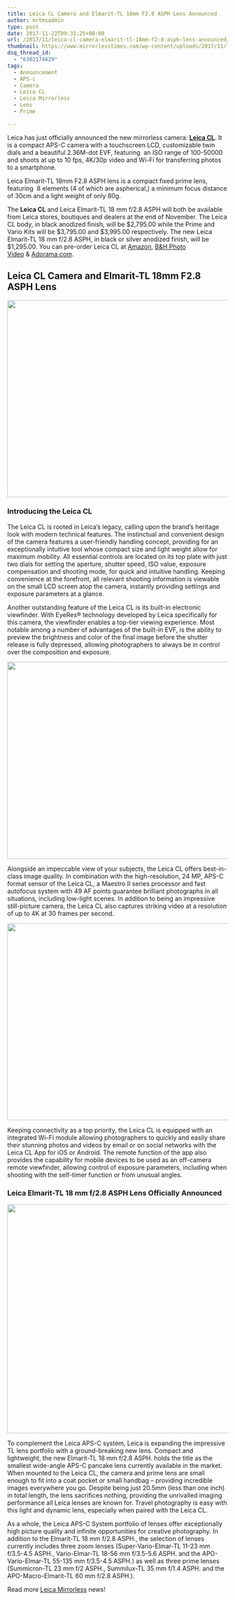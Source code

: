 ```yaml
---
title: Leica CL Camera and Elmarit-TL 18mm F2.8 ASPH Lens Announced
author: mrtmsadmin
type: post
date: 2017-11-22T09:31:25+00:00
url: /2017/11/leica-cl-camera-elmarit-tl-18mm-f2-8-asph-lens-announced/
thumbnail: https://www.mirrorlesstimes.com/wp-content/uploads/2017/11/leica-cl.jpg
dsq_thread_id:
  - "6302174629"
tags:
  - Announcement
  - APS-c
  - Camera
  - Leica CL
  - Leica Mirrorless
  - Lens
  - Prime

---
```

Leica has just officially announced the new mirrorless camera: [**Leica CL**][1]. It is a compact APS-C camera with a touchscreen LCD, customizable twin dials and a beautiful 2.36M-dot EVF, featuring  an ISO range of 100-50000 and shoots at up to 10 fps, 4K/30p video and Wi-Fi for transferring photos to a smartphone.

Leica Elmarit-TL 18mm F2.8 ASPH lens is a compact fixed prime lens, featuring  8 elements (4 of which are aspherical,) a minimum focus distance of 30cm and a light weight of only 80g.

<p class="p1">
  The <strong>Leica CL</strong> and Leica Elmarit-TL 18 mm f/2.8 ASPH will both be available from Leica stores, boutiques and dealers at the end of November. The Leica CL body, in black anodized finish, will be $2,795.00 while the Prime and Vario Kits will be $3,795.00 and $3,995.00 respectively. The new Leica Elmarit-TL 18 mm f/2.8 ASPH, in black or silver anodized finish, will be $1,295.00. <span class="s1">You can pre-order Leica CL at <a href="http://amzn.to/2zWLFOy" target="_blank" rel="noopener">Amazon</a>, <a href="https://www.bhphotovideo.com/c/search?InitialSearch=yes&N=0&Ntt=leica+cl&Top+Nav-Search=&BI=20175&KBID=14249">B&H Photo Video</a> & <a href="http://adorama.evyy.net/c/63923/51926/1036?u=https%3A%2F%2Fwww.adorama.com%2Fl%2F%3Fsearchinfo%3Dleica%C2%A0cl">Adorama.com</a>. </span><!--more-->
</p>

## Leica CL Camera and Elmarit-TL 18mm F2.8 ASPH Lens

[<img class="aligncenter size-full wp-image-1448" src="https://i2.wp.com/www.mirrorlesstimes.com/wp-content/uploads/2017/11/leica-cl.jpg?resize=600%2C450&#038;ssl=1" alt="" width="600" height="450" srcset="https://i2.wp.com/www.mirrorlesstimes.com/wp-content/uploads/2017/11/leica-cl.jpg?w=1199&ssl=1 1199w, https://i2.wp.com/www.mirrorlesstimes.com/wp-content/uploads/2017/11/leica-cl.jpg?resize=400%2C300&ssl=1 400w, https://i2.wp.com/www.mirrorlesstimes.com/wp-content/uploads/2017/11/leica-cl.jpg?resize=768%2C576&ssl=1 768w, https://i2.wp.com/www.mirrorlesstimes.com/wp-content/uploads/2017/11/leica-cl.jpg?resize=970%2C728&ssl=1 970w" sizes="(max-width: 600px) 100vw, 600px" data-recalc-dims="1" />][2]

### Introducing the Leica CL

The Leica CL is rooted in Leica’s legacy, calling upon the brand’s heritage look with modern technical features. The instinctual and convenient design of the camera features a user-friendly handling concept, providing for an exceptionally intuitive tool whose compact size and light weight allow for maximum mobility. All essential controls are located on its top plate with just two dials for setting the aperture, shutter speed, ISO value, exposure compensation and shooting mode, for quick and intuitive handling. Keeping convenience at the forefront, all relevant shooting information is viewable on the small LCD screen atop the camera, instantly providing settings and exposure parameters at a glance.

Another outstanding feature of the Leica CL is its built-in electronic viewfinder. With EyeRes® technology developed by Leica specifically for this camera, the viewfinder enables a top-tier viewing experience. Most notable among a number of advantages of the built-in EVF, is the ability to preview the brightness and color of the final image before the shutter release is fully depressed, allowing photographers to always be in control over the composition and exposure.

[<img class="aligncenter size-full wp-image-1445" src="https://i0.wp.com/www.mirrorlesstimes.com/wp-content/uploads/2017/11/leica-cl-top.jpg?resize=600%2C450&#038;ssl=1" alt="" width="600" height="450" srcset="https://i0.wp.com/www.mirrorlesstimes.com/wp-content/uploads/2017/11/leica-cl-top.jpg?w=1200&ssl=1 1200w, https://i0.wp.com/www.mirrorlesstimes.com/wp-content/uploads/2017/11/leica-cl-top.jpg?resize=400%2C300&ssl=1 400w, https://i0.wp.com/www.mirrorlesstimes.com/wp-content/uploads/2017/11/leica-cl-top.jpg?resize=768%2C576&ssl=1 768w, https://i0.wp.com/www.mirrorlesstimes.com/wp-content/uploads/2017/11/leica-cl-top.jpg?resize=970%2C728&ssl=1 970w" sizes="(max-width: 600px) 100vw, 600px" data-recalc-dims="1" />][3]

Alongside an impeccable view of your subjects, the Leica CL offers best-in-class image quality. In combination with the high-resolution, 24 MP, APS-C format sensor of the Leica CL, a Maestro II series processor and fast autofocus system with 49 AF points guarantee brilliant photographs in all situations, including low-light scenes. In addition to being an impressive still-picture camera, the Leica CL also captures striking video at a resolution of up to 4K at 30 frames per second.

[<img class="aligncenter size-full wp-image-1447" src="https://i1.wp.com/www.mirrorlesstimes.com/wp-content/uploads/2017/11/leica-cl-back.jpg?resize=600%2C450&#038;ssl=1" alt="" width="600" height="450" srcset="https://i1.wp.com/www.mirrorlesstimes.com/wp-content/uploads/2017/11/leica-cl-back.jpg?w=1200&ssl=1 1200w, https://i1.wp.com/www.mirrorlesstimes.com/wp-content/uploads/2017/11/leica-cl-back.jpg?resize=400%2C300&ssl=1 400w, https://i1.wp.com/www.mirrorlesstimes.com/wp-content/uploads/2017/11/leica-cl-back.jpg?resize=768%2C576&ssl=1 768w, https://i1.wp.com/www.mirrorlesstimes.com/wp-content/uploads/2017/11/leica-cl-back.jpg?resize=970%2C728&ssl=1 970w" sizes="(max-width: 600px) 100vw, 600px" data-recalc-dims="1" />][4]

Keeping connectivity as a top priority, the Leica CL is equipped with an integrated Wi-Fi module allowing photographers to quickly and easily share their stunning photos and videos by email or on social networks with the Leica CL App for iOS or Android. The remote function of the app also provides the capability for mobile devices to be used as an off-camera remote viewfinder, allowing control of exposure parameters, including when shooting with the self-timer function or from unusual angles.

### Leica Elmarit-TL 18 mm f/2.8 ASPH Lens Officially Announced

[<img class="aligncenter size-full wp-image-1444" src="https://i2.wp.com/www.mirrorlesstimes.com/wp-content/uploads/2017/11/leica-elmarit-tl-18-mm-f-2-8-asph-lens.jpg?resize=600%2C523&#038;ssl=1" alt="" width="600" height="523" srcset="https://i2.wp.com/www.mirrorlesstimes.com/wp-content/uploads/2017/11/leica-elmarit-tl-18-mm-f-2-8-asph-lens.jpg?w=1000&ssl=1 1000w, https://i2.wp.com/www.mirrorlesstimes.com/wp-content/uploads/2017/11/leica-elmarit-tl-18-mm-f-2-8-asph-lens.jpg?resize=344%2C300&ssl=1 344w, https://i2.wp.com/www.mirrorlesstimes.com/wp-content/uploads/2017/11/leica-elmarit-tl-18-mm-f-2-8-asph-lens.jpg?resize=768%2C669&ssl=1 768w, https://i2.wp.com/www.mirrorlesstimes.com/wp-content/uploads/2017/11/leica-elmarit-tl-18-mm-f-2-8-asph-lens.jpg?resize=970%2C845&ssl=1 970w" sizes="(max-width: 600px) 100vw, 600px" data-recalc-dims="1" />][5]

To complement the Leica APS-C system, Leica is expanding the impressive TL lens portfolio with a ground-breaking new lens. Compact and lightweight, the new Elmarit-TL 18 mm f/2.8 ASPH. holds the title as the smallest wide-angle APS-C pancake lens currently available in the market. When mounted to the Leica CL, the camera and prime lens are small enough to fit into a coat pocket or small handbag – providing incredible images everywhere you go. Despite being just 20.5mm (less than one inch) in total length, the lens sacrifices nothing, providing the unrivalled imaging performance all Leica lenses are known for. Travel photography is easy with this light and dynamic lens, especially when paired with the Leica CL.

As a whole, the Leica APS-C System portfolio of lenses offer exceptionally high picture quality and infinite opportunities for creative photography. In addition to the Elmarit-TL 18 mm f/2.8 ASPH., the selection of lenses currently includes three zoom lenses (Super-Vario-Elmar-TL 11-23 mm f/3.5-4.5 ASPH., Vario-Elmar-TL 18-56 mm f/3.5-5.6 ASPH. and the APO-Vario-Elmar-TL 55-135 mm f/3.5-4.5 ASPH.) as well as three prime lenses (Summicron-TL 23 mm f/2 ASPH., Summilux-TL 35 mm f/1.4 ASPH. and the APO-Macro-Elmarit-TL 60 mm f/2.8 ASPH.).

Read more [Leica Mirrorless][6] news!

 [1]: https://www.mirrorlesstimes.com/tag/leica-cl
 [2]: https://i2.wp.com/www.mirrorlesstimes.com/wp-content/uploads/2017/11/leica-cl.jpg?ssl=1
 [3]: https://i0.wp.com/www.mirrorlesstimes.com/wp-content/uploads/2017/11/leica-cl-top.jpg?ssl=1
 [4]: https://i1.wp.com/www.mirrorlesstimes.com/wp-content/uploads/2017/11/leica-cl-back.jpg?ssl=1
 [5]: https://i2.wp.com/www.mirrorlesstimes.com/wp-content/uploads/2017/11/leica-elmarit-tl-18-mm-f-2-8-asph-lens.jpg?ssl=1
 [6]: https://www.mirrorlesstimes.com/tag/leica-mirrorless